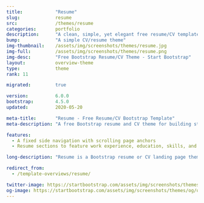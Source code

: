 ```yaml
---
title:            "Resume"
slug:             resume
src:              /themes/resume
categories:       portfolio
description:      "A clean, simple, yet elegant free resume/CV template for Bootstrap 4"
bump:             "A simple CV/resume theme"
img-thumbnail:    /assets/img/screenshots/themes/resume.jpg
img-full:         /assets/img/screenshots/themes/resume.png
img-desc:         "Free Bootstrap Resume/CV Theme - Start Bootstrap"
layout:           overview-theme
type:             theme
rank: 11

migrated:         true

version:          6.0.0
bootstrap:        4.5.0
updated:          2020-05-20

meta-title:       "Resume - Free Resume/CV Bootstrap Template"
meta-description: "A free Bootstrap resume and CV theme for building stylish webpages. All Start Bootstrap templates are free to download and open source."

features:
  - A fixed side navigation with scrolling page anchors
  - Resume sections to feature work experience, education, skills, and more!

long-description: "Resume is a Bootstrap resume or CV landing page theme to help you beautifully create easy to use, stylish resume websites!"

redirect_from:
  - /template-overviews/resume/

twitter-image: https://startbootstrap.com/assets/img/screenshots/themes/twitter/twitter-resume.png
og-image: https://startbootstrap.com/assets/img/screenshots/themes/og/og-resume.png
---
```


